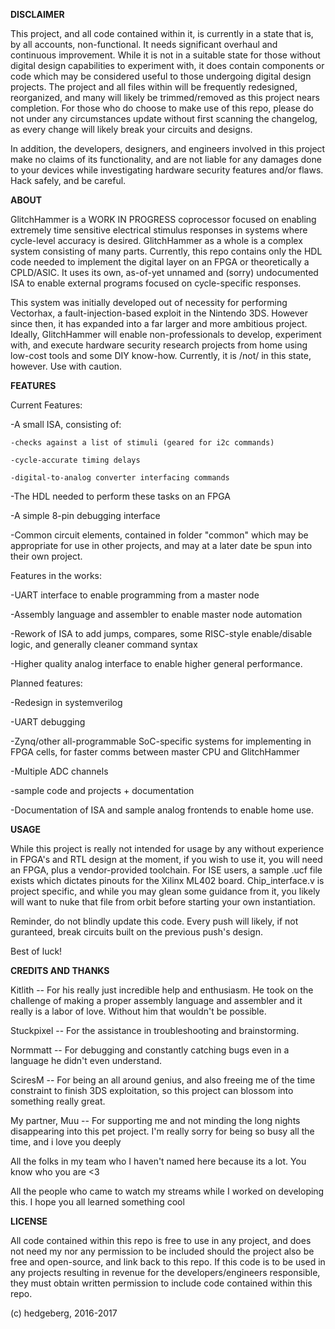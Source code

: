 **DISCLAIMER**

This project, and all code contained within it, is currently in a state that is, by all accounts, non-functional. It needs significant overhaul and continuous improvement. While it is not in a suitable state for those without digital design capabilities to experiment with, it does contain components or code which may be considered useful to those undergoing digital design projects. The project and all files within will be frequently redesigned, reorganized, and many will likely be trimmed/removed as this project nears completion. For those who do choose to make use of this repo, please do not under any circumstances update without first scanning the changelog, as every change will likely break your circuits and designs. 

In addition, the developers, designers, and engineers involved in this project make no claims of its functionality, and are not liable for any damages done to your devices while investigating hardware security features and/or flaws. Hack safely, and be careful.



**ABOUT**

GlitchHammer is a WORK IN PROGRESS coprocessor focused on enabling extremely time sensitive electrical stimulus responses in systems where cycle-level accuracy is desired. GlitchHammer as a whole is a complex system consisting of many parts. Currently, this repo contains only the HDL code needed to implement the digital layer on an FPGA or theoretically a CPLD/ASIC. It uses its own, as-of-yet unnamed and (sorry) undocumented ISA to enable external programs focused on cycle-specific responses.

This system was initially developed out of necessity for performing Vectorhax, a fault-injection-based exploit in the Nintendo 3DS. However since then, it has expanded into a far larger and more ambitious project. Ideally, GlitchHammer will enable non-professionals to develop, experiment with, and execute hardware security research projects from home using low-cost tools and some DIY know-how. Currently, it is /not/ in this state, however. Use with caution. 



**FEATURES**

Current Features:

-A small ISA, consisting of:

    -checks against a list of stimuli (geared for i2c commands)
    
    -cycle-accurate timing delays
    
    -digital-to-analog converter interfacing commands
    
-The HDL needed to perform these tasks on an FPGA 

-A simple 8-pin debugging interface

-Common circuit elements, contained in folder "common" which may be appropriate for use in other projects, and may at a later date be spun into their own project.


Features in the works:

-UART interface to enable programming from a master node

-Assembly language and assembler to enable master node automation

-Rework of ISA to add jumps, compares, some RISC-style enable/disable logic, and generally cleaner command syntax

-Higher quality analog interface to enable higher general performance.


Planned features:

-Redesign in systemverilog

-UART debugging 

-Zynq/other all-programmable SoC-specific systems for implementing in FPGA cells, for faster comms between master CPU and GlitchHammer

-Multiple ADC channels

-sample code and projects + documentation

-Documentation of ISA and sample analog frontends to enable home use.



**USAGE**

While this project is really not intended for usage by any without experience in FPGA's and RTL design at the moment, if you wish to use it, you will need an FPGA, plus a vendor-provided toolchain. For ISE users, a sample .ucf file exists which dictates pinouts for the Xilinx ML402 board. Chip_interface.v is project specific, and while you may glean some guidance from it, you likely will want to nuke that file from orbit before starting your own instantiation.

Reminder, do not blindly update this code. Every push will likely, if not guranteed, break circuits built on the previous push's design. 

Best of luck!



**CREDITS AND THANKS**

Kitlith -- For his really just incredible help and enthusiasm. He took on the challenge of making a proper assembly language and assembler and it really is a labor of love. Without him that wouldn't be possible.

Stuckpixel -- For the assistance in troubleshooting and brainstorming.

Normmatt -- For debugging and constantly catching bugs even in a language he didn't even understand.

SciresM -- For being an all around genius, and also freeing me of the time constraint to finish 3DS exploitation, so this project can blossom into something really great. 

My partner, Muu -- For supporting me and not minding the long nights disappearing into this pet project. I'm really sorry for being so busy all the time, and i love you deeply

All the folks in my team who I haven't named here because its a lot. You know who you are <3

All the people who came to watch my streams while I worked on developing this. I hope you all learned something cool


**LICENSE**

All code contained within this repo is free to use in any project, and does not need my nor any permission to be included should the project also be free and open-source, and link back to this repo. If this code is to be used in any projects resulting in revenue for the developers/engineers responsible, they must obtain written permission to include code contained within this repo. 

(c) hedgeberg, 2016-2017